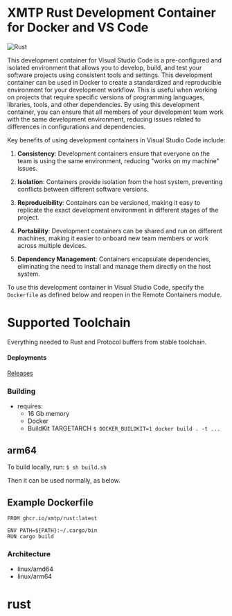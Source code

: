 # XMTP Rust Development Container for Docker and VS Code

![Rust](https://www.rust-lang.org/static/images/rust-logo-blk.svg)

This development container for Visual Studio Code is a pre-configured and isolated environment that allows you to develop, build, and test your software projects using consistent tools and settings.   This development container can be used in Docker to create a standardized and reproducible environment for your development workflow. This is useful when working on projects that require specific versions of programming languages, libraries, tools, and other dependencies. By using this development container, you can ensure that all members of your development team work with the same development environment, reducing issues related to differences in configurations and dependencies.

Key benefits of using development containers in Visual Studio Code include:

1. **Consistency**: Development containers ensure that everyone on the team is using the same environment, reducing "works on my machine" issues.

2. **Isolation**: Containers provide isolation from the host system, preventing conflicts between different software versions.

3. **Reproducibility**: Containers can be versioned, making it easy to replicate the exact development environment in different stages of the project.

4. **Portability**: Development containers can be shared and run on different machines, making it easier to onboard new team members or work across multiple devices.

5. **Dependency Management**: Containers encapsulate dependencies, eliminating the need to install and manage them directly on the host system.

To use this development container in Visual Studio Code, specify the `Dockerfile` as defined below and reopen in the Remote Containers module.

# Supported Toolchain

Everything needed to Rust and Protocol buffers from stable toolchain.

#### Deployments 

[Releases](https://github.com/xmtp/rust/pkgs/container/rust)

### Building

* requires:
  - 16 Gb memory
  - Docker  
  - BuildKit TARGETARCH
   `$ DOCKER_BUILDKIT=1 docker build . -t ... `

## arm64

  To build locally, run:
  ` $ sh build.sh `

  Then it can be used normally, as below.

## Example Dockerfile

```
FROM ghcr.io/xmtp/rust:latest

ENV PATH=${PATH}:~/.cargo/bin
RUN cargo build
```

### Architecture
* linux/amd64
* linux/arm64

# rust

